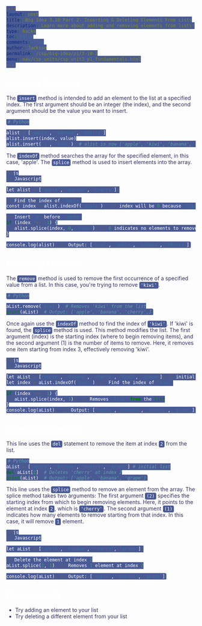```yaml
---
layout: post
title: Big Idea 3.10 Part 2- Inserting & Deleting Elements From Lists
description: Learn more about adding and removing elements from lists!
type: hacks
toc: False
comments: True
author: Jackson
permalink: /csp/big-idea/p1/3-10-2
menu: nav/csp_units/csp_unit3_p1_fundamentals.html
---
```


<style>
  h1 {
    animation: glow 1s ease-in-out infinite alternate;
  }
</style>

<style>
@keyframes glow {
  from {
    text-shadow: 0 0 5px #e3768a, 0 0 10px #ae76e3, 0 0 15px #7d76e3, 0 0 20px #6385cf;
  }
  to {
    text-shadow: 0 0 20px #6385cf, 0 0 30px #7d76e3, 0 0 40px #ae76e3, 0 0 50px #e3768a;
  }
}
</style>


<style>
:root {
    --light-pink: #e0b4d4;
    --medium-pink: #4a5a94;
    --dark-pink: #302e63;
    --accent-pink: #ff99cc;
    --background-pink: #ffe6f0;
}

body {
    color: var(--dark-pink) !important;
}

article {
    background-color: var(--light-pink) !important;
    color: var(--dark-pink) !important;
    border: 2px solid var(--medium-pink) !important;
    padding: 20px !important;
    border-radius: 8px !important;
}

a {
    color: var(--accent-pink) !important;
}

a:hover {
    color: var(--light-pink) !important;
}

h1, h2, h3, h4 {
    color: white !important;
}

blockquote {
    background-color: #272726 !important;
    color: var(--dark-pink) !important;
    padding: 10px 20px !important;
    margin: 10px 0 !important;
    border-radius: 4px !important;
}

code {
    background-color: var(--medium-pink) !important;
    color: white !important;
    padding: 2px 4px !important;
    border-radius: 4px !important;
}

table td {
    background-color: var(--dark-pink) !important;
}
</style>

## Inserting Elements
The `insert` method is intended to add an element to the list at a specified index. The first argument should be an integer (the index), and the second argument should be the value you want to insert.


```python
# Python

alist = ['apple', 'banana', 'cherry']
alist.insert(index, value)
alist.insert('1', 'kiwi')  # alist is now ['apple', 'kiwi', 'banana', 'cherry']
```

The `indexOf` method searches the array for the specified element, in this case, 'apple'. The `splice` method is used to insert elements into the array. 


```python
%%js
// Javascript

let alist = ['apple', 'banana', 'cherry'];

// Find the index of 'apple'
const index = alist.indexOf('apple');  // index will be 0 because 'apple' is at the first position of the array.

// Insert 'a' before 'apple'
if (index !== -1) {
   alist.splice(index, 0, 'kiwi'); // 0 indicates no elements to remove
}

console.log(alist); // Output: ['kiwi', 'apple', 'banana', 'cherry']
```

## Removing Elements
The `remove` method is used to remove the first occurrence of a specified value from a list. In this case, you're trying to remove `'kiwi'`.


```python
# Python

aList.remove('kiwi')  # Removes 'kiwi' from the list
print(aList)  # Output: ['apple', 'banana', 'cherry',]
```

Once again use the `indexOf` method to find the index of `'kiwi'`. If 'kiwi' is found, the `splice` method is used. This method modifies the list. The first argument (index) is the starting index (where to begin removing items), and the second argument (1) is the number of items to remove. Here, it removes one item starting from index 3, effectively removing 'kiwi'.


```python
%%js
// Javascript

let aList = ['apple', 'banana', 'cherry', 'kiwi', 'grape']; // initial list
let index = aList.indexOf('kiwi'); // Find the index of 'kiwi'

if (index !== -1) {
   aList.splice(index, 1);  // Removes 'kiwi' from the list
}
console.log(aList);  // Output: ['apple', 'banana', 'cherry', 'grape']
```

## Deleting an element
This line uses the `del` statement to remove the item at index `2` from the list. 


```python
# Python
aList = ['apple', 'banana', 'cherry', 'grape'] # initial list
del aList[2]  # Deletes 'cherry' at index 2
print(aList)  # Output: ['apple', 'banana', 'grape']
```

This line uses the `splice` method to remove an element from the array. The splice method takes two arguments: The first argument `(2)` specifies the starting index from which to begin removing elements. Here, it points to the element at index `2`, which is `'cherry'`.
The second argument `(1)` indicates how many elements to remove starting from that index. In this case, it will remove `1` element.


```python
%%js
// Javascript

let aList = ['apple', 'banana', 'cherry', 'grape'];

// Delete the element at index 2
aList.splice(2, 1); // Removes 1 element at index 2

console.log(aList); // Output: ['apple', 'banana', 'grape']

```

## Popcorn Hack
- Try adding an element to your list
- Try deleting a different element from your list

